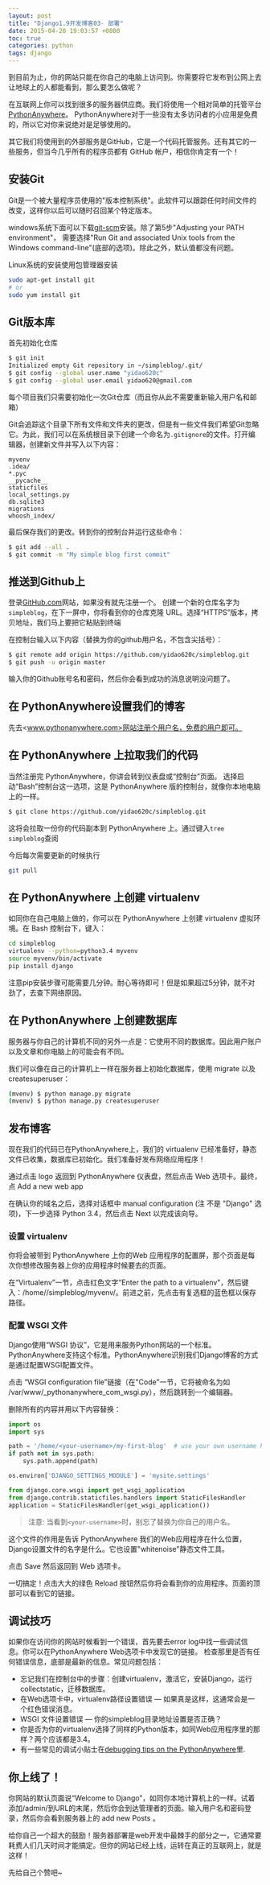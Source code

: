 ```yaml
---
layout: post
title: "Django1.9开发博客03- 部署"
date: 2015-04-20 19:03:57 +0800
toc: true
categories: python
tags: django
---
```


到目前为止，你的网站只能在你自己的电脑上访问到。你需要将它发布到公网上去让地球上的人都能看到，那么要怎么做呢？

在互联网上你可以找到很多的服务器供应商。我们将使用一个相对简单的托管平台[PythonAnywhere](http://pythonanywhere.com/)。
PythonAnywhere对于一些没有太多访问者的小应用是免费的，所以它对你来说绝对是足够使用的。

其它我们将使用到的外部服务是GitHub，它是一个代码托管服务。还有其它的一些服务，但当今几乎所有的程序员都有 GitHub 帐户，相信你肯定有一个！<!--more-->

## 安装Git
Git是一个被大量程序员使用的"版本控制系统"。此软件可以跟踪任何时间文件的改变，这样你以后可以随时召回某个特定版本。

windows系统下面可以下载[git-scm](http://git-scm.com/)安装。除了第5步"Adjusting your PATH environment"，
需要选择"Run Git and associated Unix tools from the Windows command-line"(底部的选项)。除此之外，默认值都没有问题。

Linux系统的安装使用包管理器安装
``` bash
sudo apt-get install git
# or
sudo yum install git
```

## Git版本库
首先初始化仓库
``` bash
$ git init
Initialized empty Git repository in ~/simpleblog/.git/
$ git config --global user.name "yidao620c"
$ git config --global user.email yidao620@gmail.com
```

每个项目我们只需要初始化一次Git仓库（而且你从此不需要重新输入用户名和邮箱）

Git会追踪这个目录下所有文件和文件夹的更改，但是有一些文件我们希望Git忽略它。为此，我们可以在系统根目录下创建一个命名为`.gitignore`的文件。打开编辑器，创建新文件并写入以下内容：
```
myvenv
.idea/
*.pyc
__pycache__
staticfiles
local_settings.py
db.sqlite3
migrations
whoosh_index/
```
最后保存我们的更改。转到你的控制台并运行这些命令：
```bash
$ git add --all .
$ git commit -m "My simple blog first commit"
```

## 推送到Github上
登录[GitHub.com](跳转到GitHub.com网站，注册一个新的免费账号)网站，如果没有就先注册一个。
创建一个新的仓库名字为`simpleblog`，在下一屏中，你将看到你的仓库克隆 URL。选择“HTTPS”版本，拷贝地址，我们马上要把它粘贴到终端

在控制台输入以下内容（替换<yidao620c>为你的github用户名，不包含尖括号）：
``` bash
$ git remote add origin https://github.com/yidao620c/simpleblog.git
$ git push -u origin master
```
输入你的Github账号名和密码，然后你会看到成功的消息说明没问题了。

## 在 PythonAnywhere设置我们的博客
先去<www.pythonanywhere.com>网站注册个用户名，免费的用户即可。

## 在 PythonAnywhere 上拉取我们的代码
当然注册完 PythonAnywhere，你讲会转到仪表盘或“控制台”页面。
选择启动“Bash”控制台这一选项，这是 PythonAnywhere 版的控制台，就像你本地电脑上的一样。
``` bash
$ git clone https://github.com/yidao620c/simpleblog.git
```
这将会拉取一份你的代码副本到 PythonAnywhere 上。通过键入`tree simpleblog`查阅

今后每次需要更新的时候执行
``` bash
git pull
```

## 在 PythonAnywhere 上创建 virtualenv
如同你在自己电脑上做的，你可以在 PythonAnywhere 上创建 virtualenv 虚拟环境。在 Bash 控制台下，键入：
``` bash
cd simpleblog
virtualenv --python=python3.4 myvenv
source myvenv/bin/activate
pip install django
```
注意pip安装步骤可能需要几分钟。耐心等待即可！但是如果超过5分钟，就不对劲了，去查下网络原因。

## 在 PythonAnywhere 上创建数据库
服务器与你自己的计算机不同的另外一点是：它使用不同的数据库。因此用户账户以及文章和你电脑上的可能会有不同。

我们可以像在自己的计算机上一样在服务器上初始化数据库，使用 migrate 以及 createsuperuser：
``` bash
(mvenv) $ python manage.py migrate
(mvenv) $ python manage.py createsuperuser
```

## 发布博客
现在我们的代码已在PythonAnywhere上，我们的 virtualenv 已经准备好，静态文件已收集，数据库已初始化。我们准备好发布网络应用程序！

通过点击 logo 返回到 PythonAnywhere 仪表盘，然后点击 Web 选项卡。最终，点 Add a new web app

在确认你的域名之后，选择对话框中 manual configuration (注 不是 "Django" 选项)，下一步选择 Python 3.4，然后点击 Next 以完成该向导。

### 设置 virtualenv
你将会被带到 PythonAnywhere 上你的Web 应用程序的配置屏，那个页面是每次你想修改服务器上你的应用程序时候要去的页面。

在“Virtualenv”一节，点击红色文字“Enter the path to a virtualenv"，然后键入：/home/<your-username>/simpleblog/myvenv/。前进之前，先点击有复选框的蓝色框以保存路径。

### 配置 WSGI 文件
Django使用“WSGI 协议”，它是用来服务Python网站的一个标准。PythonAnywhere支持这个标准。PythonAnywhere识别我们Django博客的方式是通过配置WSGI配置文件。

点击 “WSGI configuration file”链接（在"Code"一节，它将被命名为如 /var/www/<your-username>_pythonanywhere_com_wsgi.py），然后跳转到一个编辑器。

删除所有的内容并用以下内容替换：
``` python
import os
import sys

path = '/home/<your-username>/my-first-blog'  # use your own username here
if path not in sys.path:
    sys.path.append(path)

os.environ['DJANGO_SETTINGS_MODULE'] = 'mysite.settings'

from django.core.wsgi import get_wsgi_application
from django.contrib.staticfiles.handlers import StaticFilesHandler
application = StaticFilesHandler(get_wsgi_application())
```

> 注意: 当看到`<your-username>`时，别忘了替换为你自己的用户名。

这个文件的作用是告诉 PythonAnywhere 我们的Web应用程序在什么位置，Django设置文件的名字是什么。它也设置"whitenoise"静态文件工具。

点击 Save 然后返回到 Web 选项卡。

一切搞定！点击大大的绿色 Reload 按钮然后你将会看到你的应用程序。页面的顶部可以看到它的链接。

## 调试技巧
如果你在访问你的网站时候看到一个错误，首先要去error log中找一些调试信息。你可以在PythonAnywhere Web选项卡中发现它的链接。
检查那里是否有任何错误信息，底部是最新的信息。常见问题包括：

* 忘记我们在控制台中的步骤：创建virtualenv，激活它，安装Django，运行collectstatic，迁移数据库。
* 在Web选项卡中，virtualenv路径设置错误 — 如果真是这样，这通常会是一个红色错误消息。
* WSGI 文件设置错误 — 你的simpleblog目录地址设置是否正确？
* 你是否为你的virtualenv选择了同样的Python版本，如同Web应用程序里的那样？两个应该都是3.4。
* 有一些常见的调试小贴士在[debugging tips on the PythonAnywhere](https://www.pythonanywhere.com/wiki/DebuggingImportError)里.

## 你上线了！
你网站的默认页面说“Welcome to Django”，如同你本地计算机上的一样。试着添加/admin/到URL的末尾，然后你会到达管理者的页面。输入用户名和密码登录，然后你会看到服务器上的 add new Posts 。

给你自己一个超大的鼓励！服务器部署是web开发中最棘手的部分之一，它通常要耗费人们几天时间才能搞定。但你的网站已经上线，运转在真正的互联网上，就是这样！

先给自己个赞吧~
